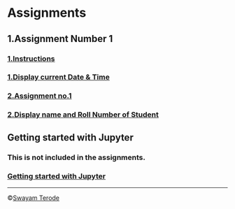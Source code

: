 # Assignments 

## 1.Assignment Number 1

###  [1.Instructions](https://github.com/swayamterode/GHRCEM/blob/main/Code/Programming-for-Problem-Solving-UITP102/Assignments/Assignment%20Number%201/1.%20Instrcuctions.pdf)
### [1.Display current Date & Time](https://github.com/swayamterode/GHRCEM/blob/main/Code/Programming-for-Problem-Solving-UITP102/Assignments/Assignment%20Number%201/1.Display_current_date_and_time.py.py)
### [2.Assignment no.1](https://github.com/swayamterode/GHRCEM/blob/main/Code/Programming-for-Problem-Solving-UITP102/Assignments/Assignment%20Number%201/2.%20Assignment%20no.1.PDF)
### [2.Display name and Roll Number of Student](https://github.com/swayamterode/GHRCEM/blob/main/Code/Programming-for-Problem-Solving-UITP102/Assignments/Assignment%20Number%201/2.Display_name_and_roll_no_of_student.py.py)


## Getting started with Jupyter
### This is not included in the assignments.
### [Getting started with Jupyter](https://github.com/swayamterode/GHRCEM/blob/main/Code/Programming-for-Problem-Solving-UITP102/Assignments/Getting_started_with_Jupyter/Getting_started_with_Jupyter.ipynb)

---
©️[Swayam Terode](https://www.instagram.com/swayamterode/)
